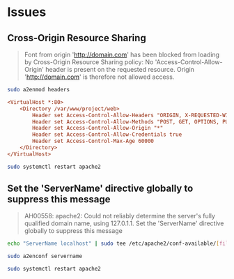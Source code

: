 # Issues

## Cross-Origin Resource Sharing

> Font from origin 'http://domain.com' has been blocked from loading by Cross-Origin Resource Sharing policy: No 'Access-Control-Allow-Origin' header is present on the requested resource. Origin 'http://domain.com' is therefore not allowed access.

```sh
sudo a2enmod headers
```

```ini
<VirtualHost *:80>
    <Directory /var/www/project/web>
        Header set Access-Control-Allow-Headers "ORIGIN, X-REQUESTED-WITH, CONTENT-TYPE"
        Header set Access-Control-Allow-Methods "POST, GET, OPTIONS, PUT, DELETE"
        Header set Access-Control-Allow-Origin "*"
        Header set Access-Control-Allow-Credentials true
        Header set Access-Control-Max-Age 60000
    </Directory>
</VirtualHost>
```

```sh
sudo systemctl restart apache2
```

## Set the 'ServerName' directive globally to suppress this message

> AH00558: apache2: Could not reliably determine the server's fully qualified domain name, using 127.0.1.1. Set the 'ServerName' directive globally to suppress this message

```sh
echo "ServerName localhost" | sudo tee /etc/apache2/conf-available/[filename].conf
```

```sh
sudo a2enconf servername
```

```sh
sudo systemctl restart apache2
```
